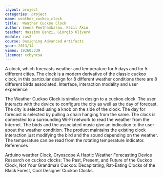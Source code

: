 ```yaml
---
layout: project
categories: project
name: weather_cuckoo_clock
title:  Weather Cuckoo Clock
author: Seena Peethambaran, Fazil Akin
teacher: Massimo Banzi, Giorgio Olivero
module: cas2
course: Designing Advanced Artifacts
year: 2013/14
vimeo: 192603339
licence: ccbyncsa
---
```

A clock, which forecasts weather and temperature for 5 days and for 5 different cities. The clock is a modern derivative of the classic cuckoo clock, in this particular design for 8 different weather conditions there are 8 different birds associated.
Interface, interaction modality and user experience

The Weather Cuckoo Clock is similar in design to a cuckoo clock. The user interacts with the device to configure the city as well as the day of forecast. The city is selected using a knob on the side of the clock. The day for forecast is selected by pulling a chain hanging from the same. The clock is connected to a surrounding Wi-Fi network to read the weather from the Internet. The birds and the associated music give an indication to the user about the weather condition. The product maintains the existing clock interaction just modifying the bird and the sound depending on the weather. The temperature can be read from the rotating temperature indicator.
References

Arduino weather Clock, Cryoscope A Haptic Weather Forecasting Device Research on cuckoo clocks: The Past, Present, and Future of the Cuckoo Clock, Not Your Grandma’s Cuckoo: Decapitating, Rat-Eating Clocks of the Black Forest, Cool Designer Cuckoo Clocks.